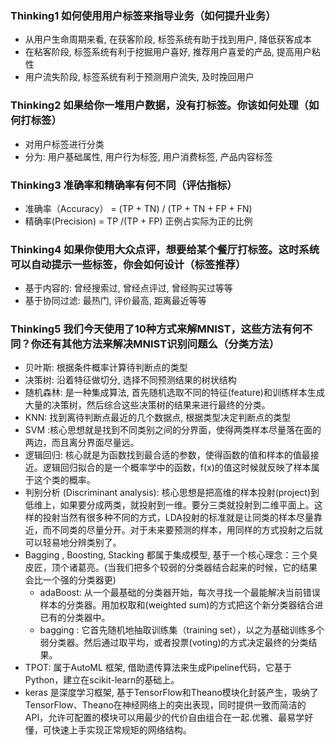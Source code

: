 ### Thinking1	如何使用用户标签来指导业务（如何提升业务）
- 从用户生命周期来看, 在获客阶段, 标签系统有助于找到用户, 降低获客成本
- 在粘客阶段, 标签系统有利于挖掘用户喜好, 推荐用户喜爱的产品, 提高用户粘性
- 用户流失阶段, 标签系统有利于预测用户流失, 及时挽回用户

### Thinking2	如果给你一堆用户数据，没有打标签。你该如何处理（如何打标签）
- 对用户标签进行分类
-  分为: 用户基础属性, 用户行为标签, 用户消费标签, 产品内容标签

### Thinking3	准确率和精确率有何不同（评估指标）
- 准确率（Accuracy） = (TP + TN) / (TP + TN + FP + FN) 
- 精确率(Precision) = TP /(TP + FP) 正例占实际为正的比例

### Thinking4	如果你使用大众点评，想要给某个餐厅打标签。这时系统可以自动提示一些标签，你会如何设计（标签推荐）
- 基于内容的: 曾经搜索过, 曾经点评过, 曾经购买过等等
- 基于协同过滤: 最热门, 评价最高, 距离最近等等

### Thinking5	我们今天使用了10种方式来解MNIST，这些方法有何不同？你还有其他方法来解决MNIST识别问题么（分类方法）
- 贝叶斯: 根据条件概率计算待判断点的类型
- 决策树: 沿着特征做切分, 选择不同预测结果的树状结构
- 随机森林: 是一种集成算法, 首先随机选取不同的特征(feature)和训练样本生成大量的决策树，然后综合这些决策树的结果来进行最终的分类。
- KNN: 找到离待判断点最近的几个数据点, 根据类型决定判断点的类型
- SVM :核心思想就是找到不同类别之间的分界面，使得两类样本尽量落在面的两边，而且离分界面尽量远。
- 逻辑回归: 核心就是为函数找到最合适的参数，使得函数的值和样本的值最接近。逻辑回归拟合的是一个概率学中的函数，f(x)的值这时候就反映了样本属于这个类的概率。
- 判别分析 (Discriminant analysis): 核心思想是把高维的样本投射(project)到低维上，如果要分成两类，就投射到一维。要分三类就投射到二维平面上。这样的投射当然有很多种不同的方式，LDA投射的标准就是让同类的样本尽量靠近，而不同类的尽量分开。对于未来要预测的样本，用同样的方式投射之后就可以轻易地分辨类别了。
- Bagging , Boosting, Stacking 都属于集成模型, 基于一个核心理念：三个臭皮匠，顶个诸葛亮。(当我们把多个较弱的分类器结合起来的时候，它的结果会比一个强的分类器更)
    - adaBoost:  从一个最基础的分类器开始，每次寻找一个最能解决当前错误样本的分类器。用加权取和(weighted sum)的方式把这个新分类器结合进已有的分类器中。
    - bagging : 它首先随机地抽取训练集（training set），以之为基础训练多个弱分类器。然后通过取平均，或者投票(voting)的方式决定最终的分类结果。
- TPOT: 属于AutoML 框架, 借助遗传算法来生成Pipeline代码，它基于Python，建立在scikit-learn的基础上。
- keras 是深度学习框架, 基于TensorFlow和Theano模块化封装产生，吸纳了TensorFlow、Theano在神经网络上的突出表现，同时提供一致而简洁的API，允许可配置的模块可以用最少的代价自由组合在一起.优雅、最易学好懂，可快速上手实现正常规矩的网络结构。


